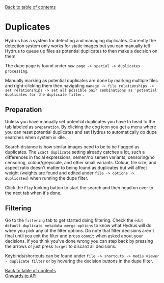 [Back to table of contents](00_tableOfContents.md)
# Duplicates
Hydrus has a system for detecting and managing duplicates. Currently the detection system only works for static images but you can manually tell Hydrus to queue up files as potential duplicates to then make a decision on them.

The dupe page is found under `new page -> special -> duplicates processing`.

Manually marking as potential duplicates are done by marking multiple files and right-clicking them then navigating `manage -> file relationships -> set relationships -> set all possible pair combinations as 'potential' duplicates for the duplicate filter.`

## Preparation
Unless you have manually set potential duplicates you have to head to the tab labeled as `preparation`. By clicking the cog icon you get a menu where you can reset potential duplicates and set Hydrus to automatically do dupe searches when system is idle.

Search distance is how similar images need to be to be flagged as duplicates. The `Exact duplicate` setting already catches a lot, such a differences in facial expressions, semen/no semen variants, censoring/no censoring, colour/greyscale, and other small variants. Colour, file size, and aspect ratio doesn't matter to being found as duplicates but will affect weight (weights are found and edited under `file -> options -> duplicates`) when running the dupe filter.

Click the `Play` looking button to start the search and then head on over to the next tab when it's done.

## Filtering
Go to the `filtering` tab to get started doing filtering. Check the `edit default duplicate metadata merge options` to know what Hydrus will do when you pick any of the filter options. Do note that filter decisions aren't final until you exit the filter and press `commit` when asked about your decisions. If you think you've done wrong you can step back by pressing the arrows or just press `forget` to discard all decisions.

Keybinds/shortcuts can be found under `file -> shortcuts -> media viewer - duplicate filter` or by hovering the decision buttons in the dupe filter.


[Back to table of contents](00_tableOfContents.md)  
[Onwards to API](07_api.md)